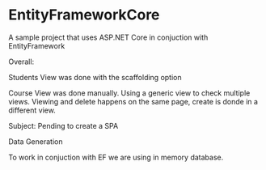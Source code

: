 # EntityFrameworkCore

A sample project that uses ASP.NET Core in conjuction with EntityFramework

Overall:

Students View was done with the scaffolding option

Course View was done manually. Using a generic view to check multiple views. Viewing and delete happens on the same page, create is donde in a different view.

Subject: Pending to create a SPA 

Data Generation

To work in conjuction with EF we are using in memory database. 
